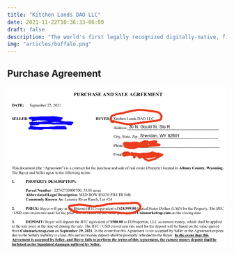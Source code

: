 ```yaml
---
title: "Kitchen Lands DAO LLC"
date: 2021-11-22T10:36:33-06:00
draft: false
description: "The world's first legally recognized digitally-native, final settlement equity & membership shares have been issued on the Telos blockchain. This DAO owns 35 acres of amazing land in WY."
img: "articles/buffalo.png"
---
```


## Purchase Agreement

![purchase-agreement](purchase-agreement.png "purchase-agreement")